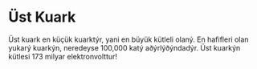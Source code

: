 # Üst Kuark

Üst kuark en küçük kuarktýr, yani en büyük kütleli olaný. En hafifleri olan
yukarý kuarkýn, neredeyse 100,000 katý aðýrlýðýndadýr. Üst kuarkýn kütlesi 173
milyar elektronvolttur!
